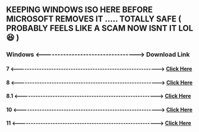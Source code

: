 ## KEEPING WINDOWS ISO HERE BEFORE MICROSOFT REMOVES IT ..... TOTALLY SAFE ( PROBABLY FEELS LIKE A SCAM NOW ISNT IT LOL 😆 )

### Windows  <--------------------------------->  Download Link

#### 7       <---------------------------------------------------------->               [Click Here]()
#### 8       <---------------------------------------------------------->               [Click Here]()
#### 8.1     <-------------------------------------------------------->                 [Click Here]()
#### 10      <--------------------------------------------------------->               [Click Here](https://www.mediafire.com/file/lza2w6innc8i7d0/Windows+10+22h2+x64.iso/file)
#### 11      <--------------------------------------------------------->               [Click Here](https://www.mediafire.com/file/v591mtvw0jjorsb/Win11_23H2_English_x64v2.iso/file)
